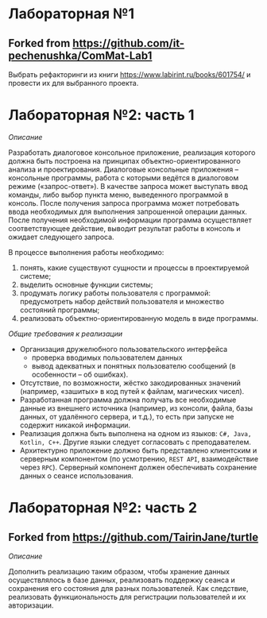 # Лабораторная №1 #
## Forked from https://github.com/it-pechenushka/ComMat-Lab1 ##

Выбрать рефакторинги из книги https://www.labirint.ru/books/601754/ и провести их для выбранного проекта.

# Лабораторная №2: часть 1 #

*Описание*

Разработать диалоговое консольное приложение, реализация которого должна быть построена на принципах объектно-ориентированного анализа и проектирования. Диалоговые консольные приложения – консольные программы, работа с которыми ведётся в диалоговом режиме («запрос-ответ»). В качестве запроса может выступать ввод команды, либо выбор пункта меню, выведенного программой в консоль. После получения запроса программа может потребовать ввода необходимых для выполнения запрошенной операции данных. После получения необходимой информации программа осуществляет соответствующее действие, выводит результат работы в консоль и ожидает следующего запроса.

В процессе выполнения работы необходимо:
1. понять, какие существуют сущности и процессы в проектируемой системе;
2. выделить основные функции системы;
3. продумать логику работы пользователя с программой: предусмотреть набор действий пользователя и
множество состояний программы;
4. реализовать объектно-ориентированную модель в виде программы.

*Общие требования к реализации*

- Организация дружелюбного пользовательского интерфейса
    - проверка вводимых пользователем данных
    - вывод адекватных и понятных пользователю сообщений (в особенности – об ошибках).
- Отсутствие, по возможности, жёстко закодированных значений (например, «зашитых» в код путей к файлам, магических чисел).
- Разработанная программа должна получать все необходимые данные из внешнего источника (например, из консоли, файла, базы данных, от удалённого сервера, и т.д.), то есть при запуске не содержит никакой информации.
- Реализация должна быть выполнена на одном из языков: `C#, Java, Kotlin, C++`. Другие языки следует согласовать с преподавателем.
- Архитектурно приложение должно быть представлено клиентским и серверным компонентом (по усмотрению, `REST API`, взаимодействие через `RPC`). Серверный компонент должен обеспечивать сохранение данных о сеансе использования.

# Лабораторная №2: часть 2 #
## Forked from https://github.com/TairinJane/turtle ##

*Описание*

Дополнить реализацию таким образом, чтобы хранение данных осуществлялось в базе данных, реализовать поддержку сеанса и сохранения его состояния для разных пользователей. Как следствие, реализовать функциональность для регистрации пользователей и их авторизации.